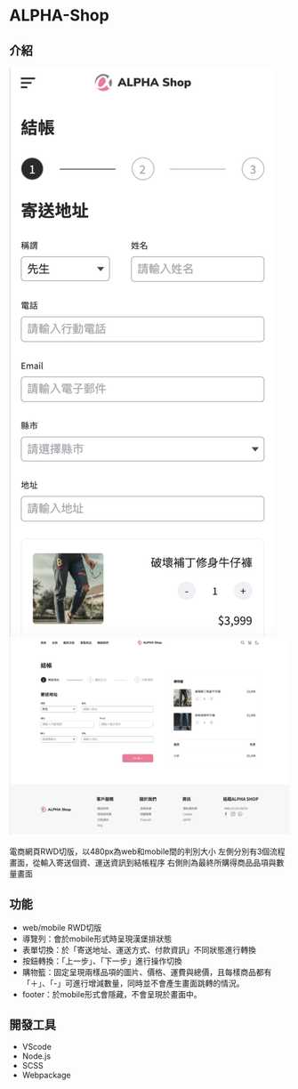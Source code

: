 # ALPHA-Shop

## 介紹

![image](./dist/image/mobile-screen.png)
![image](./dist/image/web-screen.png)

電商網頁RWD切版，以480px為web和mobile間的判別大小
左側分別有3個流程畫面，從輸入寄送個資、運送資訊到結帳程序
右側則為最終所購得商品品項與數量畫面

## 功能
* web/mobile RWD切版
* 導覽列：會於mobile形式時呈現漢堡排狀態
* 表單切換：於「寄送地址、運送方式、付款資訊」不同狀態進行轉換
* 按鈕轉換：「上一步」、「下一步」進行操作切換
* 購物籃：固定呈現兩樣品項的圖片、價格、運費與總價，且每樣商品都有「＋」、「-」可進行增減數量，同時並不會產生畫面跳轉的情況。
* footer：於mobile形式會隱藏，不會呈現於畫面中。

## 開發工具

* VScode
* Node.js
* SCSS
* Webpackage

